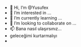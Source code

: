 - 👋 Hi, I’m @Yusufex
- 👀 I’m interested in ...
- 🌱 I’m currently learning ...
- 💞️ I’m looking to collaborate on ...
- 📫 Bana nasıl ulaşırsınız...
- geleceğimi kurtarmalıyı
- 
<!---
Yusufex/Yusufex ✨ özel bir ✨ deposudur çünkü `README.md` (bu dosya) GitHub profilinizde görün.
You can click the Preview link to take a look at your changes.
--->

